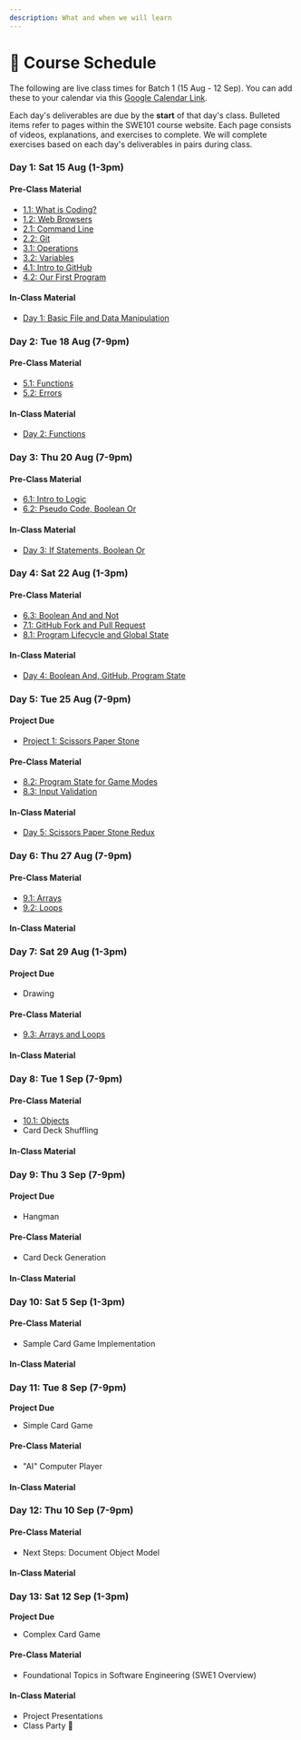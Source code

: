 ```yaml
---
description: What and when we will learn
---
```


# 📆 Course Schedule

The following are live class times for Batch 1 \(15 Aug - 12 Sep\). You can add these to your calendar via this [Google Calendar Link](https://calendar.google.com/calendar/ical/c_gk08cvi7junnsufojhgb9cse0g%40group.calendar.google.com/private-0ad96a6295ce32db230e9bf3a742c33b/basic.ics).

Each day's deliverables are due by the **start** of that day's class. Bulleted items refer to pages within the SWE101 course website. Each page consists of videos, explanations, and exercises to complete. We will complete exercises based on each day's deliverables in pairs during class.

### Day 1: Sat 15 Aug \(1-3pm\)

#### Pre-Class Material

* [1.1: What is Coding?](../1-introduction/1-1-what-is-coding.md)
* [1.2: Web Browsers](../1-introduction/1-2-web-browsers.md)
* [2.1: Command Line](../2-organising-and-managing-code-files/2-1-command-line.md)
* [2.2: Git](../2-organising-and-managing-code-files/2-2-git.md)
* [3.1: Operations](../3-basic-data-manipulation/3-1-operations.md)
* [3.2: Variables](../3-basic-data-manipulation/3-2-variables.md)
* [4.1: Intro to GitHub](../4-getting-started-with-code/4-1-intro-to-github.md)
* [4.2: Our First Program](../4-getting-started-with-code/4-2-our-first-program.md)

#### In-Class Material

* [Day 1: Basic File and Data Manipulation](../class-exercises/day-1-basic-file-and-data-manipulation.md)

### Day 2: Tue 18 Aug \(7-9pm\)

#### Pre-Class Material

* [5.1: Functions](../5-structuring-and-debugging-code/5-1-functions.md)
* [5.2: Errors](../5-structuring-and-debugging-code/5-2-errors.md)

#### In-Class Material

* [Day 2: Functions](../class-exercises/day-2-functions.md)

### **Day 3: Thu 20 Aug \(7-9pm\)**

#### Pre-Class Material

* [6.1: Intro to Logic](../6-conditional-logic/6-1-intro-to-logic.md)
* [6.2: Pseudo Code, Boolean Or](../6-conditional-logic/6-2-pseudo-code-boolean-or.md)

#### In-Class Material

* [Day 3: If Statements, Boolean Or](../class-exercises/day-3-if-statements-boolean-or.md)

### Day 4: Sat 22 Aug \(1-3pm\)

#### Pre-Class Material

* [6.3: Boolean And and Not](../6-conditional-logic/6-3-boolean-and-and-not.md)
* [7.1: GitHub Fork and Pull Request](../7-github/7-1-github-fork-and-pull-request.md)
* [8.1: Program Lifecycle and Global State](../8-managing-state-and-input-validation/8-1-program-lifecycle-and-state.md)

#### In-Class Material

* [Day 4: Boolean And, GitHub, Program State](../class-exercises/day-4-boolean-and-program-state.md)

### Day 5: Tue 25 Aug \(7-9pm\)

#### Project Due

* [Project 1: Scissors Paper Stone](../projects/project-1-scissors-paper-stone.md)

#### Pre-Class Material

* [8.2: Program State for Game Modes](../8-managing-state-and-input-validation/8-2-program-state-for-game-modes.md)
* [8.3: Input Validation](../8-managing-state-and-input-validation/8-3-input-validation.md)

#### In-Class Material

* [Day 5: Scissors Paper Stone Redux](../class-exercises/day-5-scissors-paper-stone-redux.md)

### Day 6: Thu 27 Aug \(7-9pm\)

#### Pre-Class Material

* [9.1: Arrays](../9-arrays-and-iteration/9-1-arrays.md)
* [9.2: Loops](../9-arrays-and-iteration/9-2-loops.md)

#### In-Class Material

### **Day 7: Sat 29 Aug \(1-3pm\)**

#### Project Due

* Drawing

#### Pre-Class Material

* [9.3: Arrays and Loops](../9-arrays-and-iteration/9.3-arrays-and-loops.md)

#### In-Class Material

### Day 8: Tue 1 Sep \(7-9pm\)

#### Pre-Class Material

* [10.1: Objects](../10-javascript-objects/10-1-objects.md)
* Card Deck Shuffling

#### In-Class Material

### Day 9: Thu 3 Sep \(7-9pm\)

#### Project Due

* Hangman

#### Pre-Class Material

* Card Deck Generation

#### In-Class Material

### Day 10: Sat 5 Sep \(1-3pm\)

#### Pre-Class Material

* Sample Card Game Implementation

#### In-Class Material

### Day 11: Tue 8 Sep \(7-9pm\)

**Project Due**

* Simple Card Game

#### Pre-Class Material

* "AI" Computer Player

#### In-Class Material

### Day 12: Thu 10 Sep \(7-9pm\)

#### Pre-Class Material

* Next Steps: Document Object Model

#### In-Class Material

### Day 13: Sat 12 Sep \(1-3pm\)

**Project Due**

* Complex Card Game

#### Pre-Class Material

* Foundational Topics in Software Engineering \(SWE1 Overview\)

#### In-Class Material

* Project Presentations
* Class Party 🥳

